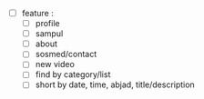 - [ ] feature :
  - [ ] profile
  - [ ] sampul
  - [ ] about
  - [ ] sosmed/contact
  - [ ] new video
  - [ ] find by category/list
  - [ ] short by date, time, abjad, title/description
